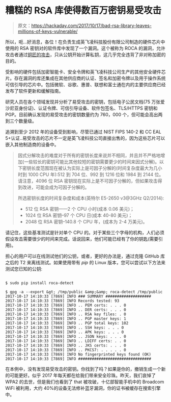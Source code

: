 # 糟糕的 RSA 库使得数百万密钥易受攻击

> 原文：<https://hackaday.com/2017/10/17/bad-rsa-library-leaves-millions-of-keys-vulnerable/>

所以，呃…好消息，各位！在负责生成英飞凌科技股份有限公司制造的硬件芯片中使用的 RSA 密钥对的软件库中发现了一个漏洞。这个被称为 ROCA 的漏洞，允许攻击者通过[铜匠的攻击](https://en.wikipedia.org/wiki/Coppersmith%27s_attack)，只从公钥开始计算私钥，这几乎完全违背了非对称加密的目的。

受影响的硬件包括加密智能卡、安全令牌和英飞凌科技公司生产的其他安全硬件芯片。存在漏洞的库还集成在其他供应商的认证、签名和加密令牌以及用于操作系统可信引导的芯片中。包括微软、谷歌、惠普、联想和富士通在内的主要供应商已经发布了软件更新和缓解指南。

研究人员在各个领域发现并分析了易受攻击的密钥，包括电子公民文档(75 万张爱沙尼亚身份证)、认证令牌、可信引导设备、软件包签名、TLS/HTTPS 密钥和 PGP。目前确认发现的易受攻击的密钥数量约为 760，000 个，但可能会高出两到三个数量级。

追溯到至少 2012 年的设备受到影响，尽管已通过 NIST FIPS 140-2 和 CC EAL 5+认证..易受攻击的芯片不一定是英飞凌科技公司直接出售的，因为这些芯片可以嵌入其他制造商的设备中。

> 因式分解攻击的难度对于所有的密钥长度来说并不相同，并且并不严格地增加(一些较长的密钥可能比其他较短的密钥需要更少的时间来因式分解)。以下密钥长度范围现在被认为实际上是可因子分解的(时间复杂度最大为几小时到 1000 CPU 年):512 到 704 位、992 到 1216 位和 1984 到 2144 位。请注意，4096 位 RSA 密钥现在实际上是不可因子分解的，但如果攻击得到改进，可能会成为可因子分解的。
> 
> 所选密钥长度的时间复杂度和成本(英特尔 E5-2650 v3@3GHz Q2/2014):
> 
> *   512 位 RSA 密钥——2 个 CPU 小时(成本 0.06 美元)；
> *   1024 位 RSA 密钥–97 个 CPU 日(成本 40-80 美元)；
> *   2048 位 RSA 密钥–140.8 个 CPU 年，(成本为 2-4 万美元)。

请记住，这些基准测试是针对单个 CPU 的。对于某些三个字母的机构，人们必须假设攻击需要很少的时间来完成。话说回来，他们可能已经有了你的钥匙(需要引用)。

担心的用户可以在线测试他们的公钥，或者，更好的办法是，通过克隆 GitHub 库之后的 T2 来离线测试。如果使用带有 *pip* 的 Linux 版本，您可以尝试以下方法来测试您已知的公钥:

```

$ sudo pip install roca-detect

$ gpg -a --export &gt; /tmp/public &amp;&amp; roca-detect /tmp/public
2017-10-17 14:10:33 [7869] INFO ### SUMMARY ####################
2017-10-17 14:10:33 [7869] INFO Records tested: 93
2017-10-17 14:10:33 [7869] INFO .. PEM certs: . . . 0
2017-10-17 14:10:33 [7869] INFO .. DER certs: . . . 0
2017-10-17 14:10:33 [7869] INFO .. RSA key files: . 0
2017-10-17 14:10:33 [7869] INFO .. PGP master keys: 1
2017-10-17 14:10:33 [7869] INFO .. PGP total keys: 102
2017-10-17 14:10:33 [7869] INFO .. SSH keys: . . . 0
2017-10-17 14:10:33 [7869] INFO .. APK keys: . . . 0
2017-10-17 14:10:33 [7869] INFO .. JSON keys: . . . 0
2017-10-17 14:10:33 [7869] INFO .. LDIFF certs: . . 0
2017-10-17 14:10:33 [7869] INFO .. JKS certs: . . . 0
2017-10-17 14:10:33 [7869] INFO .. PKCS7: . . . . . 0
2017-10-17 14:10:33 [7869] INFO No fingerprinted keys found (OK)
2017-10-17 14:10:33 [7869] INFO ################################

```

在本例中，没有发现易受攻击的密钥。你找到了吗？如果是你的，撤销生成一个新的可能更好。似乎 2017 年每天都在给我们带来安全珍珠。昨天，我们哀悼了 WPA2 的去世，但是我们也看到了 that 被攻破，十亿部智能手机中的 Broadcom WiFi 被利用，大约 40%的设备无法修补蓝牙漏洞，你的证书被缓存在搜索引擎中。